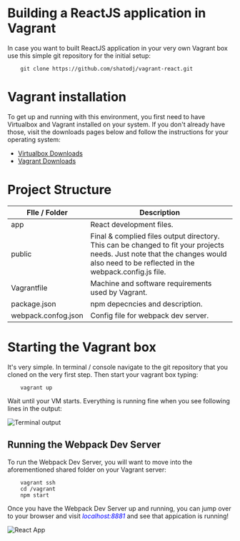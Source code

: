 # Building a ReactJS application in Vagrant

In case you want to built ReactJS application in your very own Vagrant box use this simple git repository for the initial setup:

        git clone https://github.com/shatodj/vagrant-react.git

# Vagrant installation

To get up and running with this environment, you first need to have Virtualbox and Vagrant installed on your system.
If you don't already have those, visit the downloads pages below and follow the instructions for your operating system:
    
* [Virtualbox Downloads](https://www.virtualbox.org/wiki/Downloads)
* [Vagrant Downloads](https://www.vagrantup.com/downloads.html)

# Project Structure

| FIle / Folder       | Description                                                                                                                                                                        |
|---------------------|------------------------------------------------------------------------------------------------------------------------------------------------------------------------------------|
| app                 | React development files.                                                                                                                                                           |
| public              | Final & complied files output directory. This can be changed to fit your projects needs. Just note that the changes would also need to be reflected in the webpack.config.js file. |
| Vagrantfile         | Machine and software requirements used by Vagrant.                                                                                                                                 |
| package.json        | npm depecncies and description.                                                                                                                                                    |
| webpack.confog.json | Config file for webpack dev server.                                                                                                                                                |

# Starting the Vagrant box

It's very simple. In terminal / console navigate to the git repository that you cloned on the very first step. Then start your vagrant box typing:

        vagrant up

Wait until your VM starts. Everything is running fine when you see following lines in the output:

![Terminal output](https://media-api.atlassian.io/file/5cbc1d6a-544d-4308-bff0-4ba42cf450c6/image?mode=full-fit&client=0b92a718-239d-4d4d-a673-895d4daaa0a9&token=eyJhbGciOiJIUzI1NiJ9.eyJpc3MiOiIwYjkyYTcxOC0yMzlkLTRkNGQtYTY3My04OTVkNGRhYWEwYTkiLCJhY2Nlc3MiOnsidXJuOmZpbGVzdG9yZTpmaWxlOjVjYmMxZDZhLTU0NGQtNDMwOC1iZmYwLTRiYTQyY2Y0NTBjNiI6WyJyZWFkIl19LCJleHAiOjE1MDc4Mjk4MDIsIm5iZiI6MTUwNzgyNjQ0Mn0.MNKbUfM0U3ydasj498Cu7u2clrX06a5sZWiTIjLFDZo "Terminal output")


## Running the Webpack Dev Server

To run the Webpack Dev Server, you will want to move into the aforementioned shared folder on your Vagrant server:

        vagrant ssh
        cd /vagrant
        npm start

Once you have the Webpack Dev Server up and running, you can jump over to your browser and visit <span style="color:blue">*localhost:8881*</span> and see that appication is running!

![React App](https://media-api.atlassian.io/file/d076010b-ca2f-413a-93a6-9b0f1edd78a4/image?mode=full-fit&client=0b92a718-239d-4d4d-a673-895d4daaa0a9&token=eyJhbGciOiJIUzI1NiJ9.eyJpc3MiOiIwYjkyYTcxOC0yMzlkLTRkNGQtYTY3My04OTVkNGRhYWEwYTkiLCJhY2Nlc3MiOnsidXJuOmZpbGVzdG9yZTpmaWxlOmQwNzYwMTBiLWNhMmYtNDEzYS05M2E2LTliMGYxZWRkNzhhNCI6WyJyZWFkIl19LCJleHAiOjE1MDc4MzA2NTksIm5iZiI6MTUwNzgyNzI5OX0.t8NdLWK3K3pB-Yf4fHMxFgElwkfHe-eIjCqSoH-30yI "React App")
